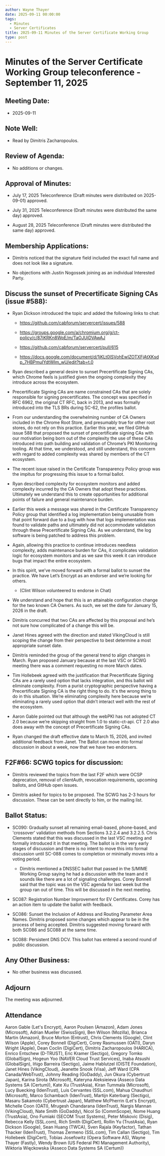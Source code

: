 ```yaml
---
author: Wayne Thayer
date: 2025-09-11 00:00:00
tags:
  - Minutes
  - Server Certificates
title: 2025-09-11 Minutes of the Server Certificate Working Group
type: post
---
```



# Minutes of the Server Certificate Working Group teleconference - September 11, 2025

## Meeting Date:

- 2025-09-11

## Note Well:

- Read by Dimitris Zacharopoulos.

## Review of Agenda:

- No additions or changes.

## Approval of Minutes:

- July 17, 2025 Teleconference (Draft minutes were distributed on 2025-09-01) approved.

- July 31, 2025 Teleconference (Draft minutes were distributed the same day) approved.

- August 28, 2025 Teleconference (Draft minutes were distributed the same day) approved.

## Membership Applications: 

- Dimitris noticed that the signature field included the exact full name and does not look like a signature.

- No objections with Justin Nogossek joining as an individual Interested Party.

## Discuss the sunset of Precertificate Signing CAs (issue #588): 

- Ryan Dickson introduced the topic and added the following links to chat:

  - https://github.com/cabforum/servercert/issues/588

  - https://groups.google.com/a/chromium.org/g/ct-policy/c/87iKRKn8WpE/m/TaOJUjDVAwAJ

  - https://github.com/cabforum/servercert/pull/615

  - https://docs.google.com/document/d/1jKLt0ISVohEwIZOTXFjAtXKsdp_7HBPmuIYdtWIm_wU/edit?tab=t.0

- Ryan described a general desire to sunset Precertificate Signing CAs, which Chrome feels is justified given the ongoing complexity they introduce across the ecosystem.

- Precertificate Signing CAs are name constrained CAs that are solely responsible for signing precertificates. The concept was specified in RFC 6962, the original CT RFC, back in 2013, and was formally introduced into the TLS BRs during SC-62, the profiles ballot. 

- From our understanding the overwhelming number of CA Owners included in the Chrome Root Store, and presumably true for other root stores, do not rely on this practice. Earlier this year, we filed GitHub issue 588 that proposed the sunset of precertificate signing CAs with our motivation being born out of the complexity the use of these CAs introduced into path building and validation of Chrome’s PKI Monitoring tooling. At that time, we understood, and still understand, this concern with regard to added complexity was shared by members of the CT ecosystem. 

- The recent issue raised in the Certificate Transparency Policy group was the impitus for progressing this issue to a formal ballot.

- Ryan described complexity for ecosystem monitors and added complexity incurred by the CA Owners that adopt these practices. Ultimately we understand this to create opportunities for additional points of failure and general maintenance burden.

- Earlier this week a message was shared in the Certificate Transparency Policy group that identified a log implementation being unusable from that point forward due to a bug with how that logs implementation was found to validate paths and ultimately did not accommodate validation through these Precertificate Signing CAs. As we understand, the log software is being patched to address this problem.

- Again, allowing this practice to continue introduces needless complexity, adds maintenance burden for CAs, it complicates validation logic for ecosystem monitors and as we saw this week it can introduce bugs that impact the entire ecosystem.

- In this spirit, we’ve moved forward with a formal ballot to sunset the practice. We have Let’s Encrypt as an endorser and we’re looking for others.

  - (Clint Wilson volunteered to endorse in Chat)

- We understand and hope that this is an attainable configuration change for the two known CA Owners. As such, we set the date for January 15, 2026 in the draft.

- Dimitris concurred that two CAs are affected by this proposal and he’s not sure how complicated of a change this will be.

- Janet Hines agreed with the direction and stated VikingCloud is still scoping the change from their perspective to best determine a most appropriate sunset date.

- Dimitris reminded the group of the general trend to align changes in March. Ryan proposed January because at the last VSC or SCWG meeting there was a comment requesting no more March dates. 

- Tim Hollebeek agreed with the justification that Precertificate Signing CAs are a rarely used option that lacks integration, and this ballot will eliminate complexity. From a purist cryptographic perspective having a Precertificate Signing CA is the right thing to do. It's the wrong thing to do in this situation. We’re eliminating complexity here because we’re eliminating a rarely used option that didn’t interact well with the rest of the ecosystem. 

- Aaron Gable pointed out that although the webPKI has not adopted CT 2.0 because we’re skipping straight from 1.0 to static-ct-api. CT 2.0 also does away with the concept of Precertificate Signing CAs.

- Ryan changed the draft effective date to March 15, 2026, and invited additional feedback from Janet. The Ballot can move into formal discussion in about a week, now that we have two endorsers.  

## F2F#66: SCWG topics for discussion: 

- Dimitris reviewed the topics from the last F2F which were OCSP deprecation, removal of clientAuth, revocation requirements, upcoming ballots, and GitHub open issues. 

- Dimitris asked for topics to be proposed. The SCWG has 2-3 hours for discussion. These can be sent directly to him, or the mailing list. 

## Ballot Status: 

- SC090: Gradually sunset all remaining email-based, phone-based, and 'crossover' validation methods from Sections 3.2.2.4 and 3.2.2.5. Chris Clements stated that this was discussed in the last VSC meeting and formally introduced it in that meeting. The ballot is in the very early stages of discussion and there is no intent to move this into formal discussion until SC-088 comes to completion or minimally moves into a voting period. 

  - Dimitris mentioned a DNSSEC ballot that passed in the S/MIME Working Group saying he had a discussion with the team and it sounds like there are a lot of signaling challenges. Corey Bonnell said that the topic was on the VSC agenda for last week but the group ran out of time. This will be discussed in the next meeting. 

- SC087: Registration Number Improvement for EV Certificates. Corey has an action item to update the ballot with feedback. 

- SC086: Sunset the Inclusion of Address and Routing Parameter Area Names. Dimitris proposed some changes which appear to be in the process of being accepted. Dimitris suggested moving forward with both SC086 and SC088 at the same time. 

- SC088: Persistent DNS DCV. This ballot has entered a second round of public discussion. 

## Any Other Business: 

- No other business was discussed.

## Adjourn

The meeting was adjourned.

## Attendance

Aaron Gable (Let's Encrypt), Aaron Poulsen (Amazon), Adam Jones (Microsoft), Adrian Mueller (SwissSign), Ben Wilson (Mozilla), Brianca Martin (Amazon), Bruce Morton (Entrust), Chris Clements (Google), Clint Wilson (Apple), Corey Bonnell (DigiCert), Corey Rasmussen (OATI), Daryn Wright (Apple), Dean Coclin (DigiCert), Dimitris Zacharopoulos (HARICA), Enrico Entschew (D-TRUST), Eric Kramer (Sectigo), Gregory Tomko (GlobalSign), Hogeun Yoo (NAVER Cloud Trust Services), Inaba Atsushi (GlobalSign), Iñigo Barreira (Sectigo), Jaime Hablutzel (OISTE Foundation), Janet Hines (VikingCloud), Jeanette Snook (Visa), Jeff Ward (CPA Canada/WebTrust), Johnny Reading (GoDaddy), Jun Okura (Cybertrust Japan), Karina Sirota (Microsoft), Kateryna Aleksieieva (Asseco Data Systems SA (Certum)), Kate Xu (TrustAsia), Kiran Tummala (Microsoft), Lucy Buecking (IdenTrust), Luis Cervantes (SSL.com), Mahua Chaudhuri (Microsoft), Marco Schambach (IdenTrust), Martijn Katerbarg (Sectigo), Masaru Sakamoto (Cybertrust Japan), Matthew McPherrin (Let's Encrypt), Michelle Coon (OATI), Mrugesh Chandarana (IdenTrust), Nargis Mannan (VikingCloud), Nate Smith (GoDaddy), Nicol So (CommScope), Nome Huang (TrustAsia), Ono Fumiaki (SECOM Trust Systems), Peter Miskovic (Disig), Rebecca Kelly (SSL.com), Rich Smith (DigiCert), Rollin Yu (TrustAsia), Ryan Dickson (Google), Sean Huang (TWCA), Sven Rajala (Keyfactor), Tathan Thacker (IdenTrust), Thomas Zermeno (SSL.com), Tim Callan (Sectigo), Tim Hollebeek (DigiCert), Tobias Josefowitz (Opera Software AS), Wayne Thayer (Fastly), Wendy Brown (US Federal PKI Management Authority), Wiktoria Więckowska (Asseco Data Systems SA (Certum))
